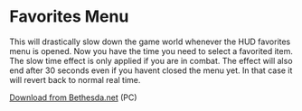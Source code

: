 # Favorites Menu
This will drastically slow down the game world whenever the HUD favorites menu is opened.
Now you have the time you need to select a favorited item.
The slow time effect is only applied if you are in combat.
The effect will also end after 30 seconds even if you havent closed the menu yet.
In that case it will revert back to normal real time.

[Download from Bethesda.net](https://mods.bethesda.net/#en/workshop/fallout4/mod-detail/942407) (PC)
